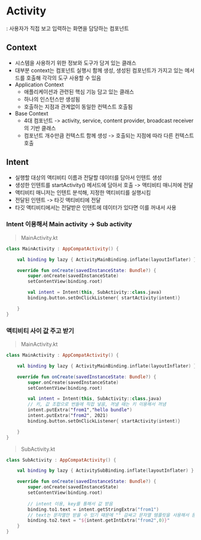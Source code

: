 # Activity
: 사용자가 직접 보고 입력하는 화면을 담당하는 컴포넌트

## Context
- 시스템을 사용하기 위한 정보와 도구가 담겨 있는 클래스
- 대부분 context는 컴포넌트 실행시 함께 생성, 생성된 컴포넌트가 가지고 있는 메서드를 호출해 각각의 도구 사용할 수 있음
- Application Context
  - 애플리케이션과 관련된 핵심 기능 담고 있는 클래스
  - 하나의 인스턴스만 생성됨
  - 호출하는 지점과 관계없이 동일한 컨텍스트 호출됨
- Base Context
  - 4대 컴포넌트 -> activity, service, content provider, broadcast receiver의 기반 클래스
  - 컴포넌트 개수만큼 컨텍스트 함께 생성 -> 호출되는 지점에 따라 다른 컨텍스트 호출

## Intent

- 실행할 대상의 액티비티 이름과 전달할 데이터를 담아서 인텐트 생성
- 생성한 인텐트를 startActivity() 메서드에 담아서 호출 -> 액티비티 매니저에 전달
- 액티비티 매니저는 인텐트 분석해, 지정한 액티비티를 실행시킴
- 전달된 인텐트 -> 타깃 액티비티에 전달
- 타깃 액티비티에서는 전달받은 인텐트에 데이터가 있다면 이를 꺼내서 사용

### Intent 이용해서 Main activity -> Sub activity   

> MainActivity.kt
```kotlin
class MainActivity : AppCompatActivity() {

    val binding by lazy { ActivityMainBinding.inflate(layoutInflater) }

    override fun onCreate(savedInstanceState: Bundle?) {
        super.onCreate(savedInstanceState)
        setContentView(binding.root)

        val intent = Intent(this, SubActivity::class.java)
        binding.button.setOnClickListener{ startActivity(intent)}

    }
}
```

### 액티비티 사이 값 주고 받기

> MainActivity.kt
```kotlin
class MainActivity : AppCompatActivity() {

    val binding by lazy { ActivityMainBinding.inflate(layoutInflater) }

    override fun onCreate(savedInstanceState: Bundle?) {
        super.onCreate(savedInstanceState)
        setContentView(binding.root)

        val intent = Intent(this, SubActivity::class.java)
        // 키, 값 조합으로 번들에 직접 넣음, 꺼낼 때는 키 이용해서 꺼냄
        intent.putExtra("from1","hello bundle")
        intent.putExtra("from2", 2021)
        binding.button.setOnClickListener{ startActivity(intent)}

    }
}
```

> SubActivity.kt
```kotlin
class SubActivity : AppCompatActivity() {

    val binding by lazy { ActivitySubBinding.inflate(layoutInflater) }

    override fun onCreate(savedInstanceState: Bundle?) {
        super.onCreate(savedInstanceState)
        setContentView(binding.root)
        
        // intent 이용, key를 통해서 값 받음
        binding.to1.text = intent.getStringExtra("from1")
        // text는 문자열만 받을 수 있기 때문에 "" 감싸고 문자열 템플릿을 사용해서 문자열로 변환
        binding.to2.text = "${intent.getIntExtra("from2",0)}"
    }
}
```
